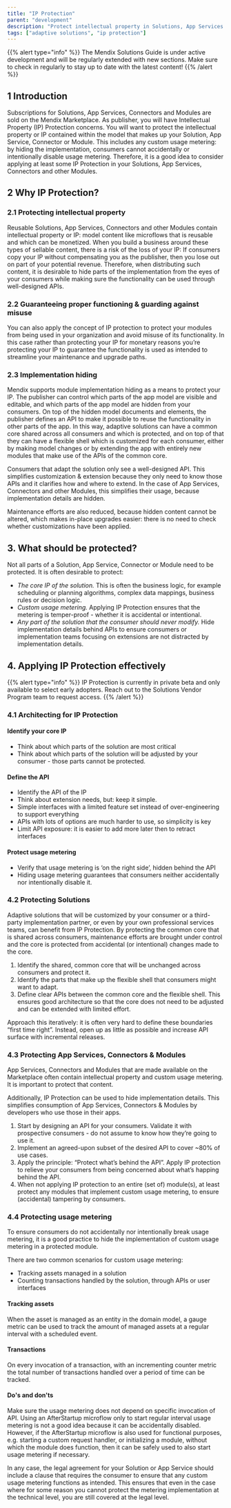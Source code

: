 ```yaml
---
title: "IP Protection"
parent: "development"
description: "Protect intellectual property in Solutions, App Services & Connectors"
tags: ["adaptive solutions", "ip protection"]
---
```


{{% alert type="info" %}}
The Mendix Solutions Guide is under active development and will be regularly extended with new sections. Make sure to check in regularly to stay up to date with the latest content!
{{% /alert %}}

## 1 Introduction

Subscriptions for Solutions, App Services, Connectors and Modules are sold on the Mendix Marketplace. As publisher, you will have Intellectual Property (IP) Protection concerns. You will want to protect the intellectual property or IP contained within the model that makes up your Solution, App Service, Connector or Module. This includes any custom usage metering: by hiding the implementation, consumers cannot accidentally or intentionally disable usage metering. Therefore, it is a good idea to consider applying at least some IP Protection in your Solutions, App Services, Connectors and other Modules.

## 2 Why IP Protection?

### 2.1 Protecting intellectual property

Reusable Solutions, App Services, Connectors and other Modules contain intellectual property or IP: model content like microflows that is reusable and which can be monetized. When you build a business around these types of sellable content, there is a risk of the loss of your IP: If consumers copy your IP without compensating you as the publisher, then you lose out on part of your potential revenue. Therefore, when distributing such content, it is desirable to hide parts of the implementation from the eyes of your consumers while making sure the functionality can be used through well-designed APIs.

### 2.2 Guaranteeing proper functioning & guarding against misuse

You can also apply the concept of IP protection to protect your modules from being used in your organization and avoid misuse of its functionality. In this case rather than protecting your IP for monetary reasons you’re protecting your IP to guarantee the functionality is used as intended to streamline your maintenance and upgrade paths. 

### 2.3 Implementation hiding

Mendix supports module implementation hiding as a means to protect your IP. The publisher can control which parts of the app model are visible and editable, and which parts of the app model are hidden from your consumers. On top of the hidden model documents and elements, the publisher defines an API to make it possible to reuse the functionality in other parts of the app. In this way, adaptive solutions can have a common core shared across all consumers and which is protected, and on top of that they can have a flexible shell which is customized for each consumer, either by making model changes or by extending the app with entirely new modules that make use of the APIs of the common core.

<!-- [Visual describing 80/20 rule with common core and flexible shell with model customizations & extensions] -->

Consumers that adapt the solution only see a well-designed API. This simplifies customization & extension because they only need to know those APIs and it clarifies how and where to extend. In the case of App Services, Connectors and other Modules, this simplifies their usage, because implementation details are hidden.

Maintenance efforts are also reduced, because hidden content cannot be altered, which makes in-place upgrades easier: there is no need to check whether customizations have been applied.

## 3. What should be protected?

Not all parts of a Solution, App Service, Connector or Module need to be protected. It is often desirable to protect:


* *The core IP of the solution.* This is often the business logic, for example scheduling or planning algorithms, complex data mappings, business rules or decision logic.
* *Custom usage metering.* Applying IP Protection ensures that the metering is temper-proof - whether it is accidental or intentional.
* *Any part of the solution that the consumer should never modify.* Hide implementation details behind APIs to ensure consumers or implementation teams focusing on extensions are not distracted by implementation details.

## 4. Applying IP Protection effectively

{{% alert type="info" %}}
IP Protection is currently in private beta and only available to select early adopters. Reach out to the Solutions Vendor Program team to request access.
{{% /alert %}}

### 4.1 Architecting for IP Protection

#### Identify your core IP

- Think about which parts of the solution are most critical
- Think about which parts of the solution will be adjusted by your consumer - those parts cannot be protected.

#### Define the API

* Identify the API of the IP
* Think about extension needs, but: keep it simple.
* Simple interfaces with a limited feature set instead of over-engineering to support everything
* APIs with lots of options are much harder to use, so simplicity is key
* Limit API exposure: it is easier to add more later then to retract interfaces

#### Protect usage metering

* Verify that usage metering is ‘on the right side’, hidden behind the API
* Hiding usage metering guarantees that consumers neither accidentally nor intentionally disable it.

### 4.2 Protecting Solutions

Adaptive solutions that will be customized by your consumer or a third-party implementation partner, or even by your own professional services teams, can benefit from IP Protection. By protecting the common core that is shared across consumers, maintenance efforts are brought under control and the core is protected from accidental (or intentional) changes made to the core.

1. Identify the shared, common core that will be unchanged across consumers and protect it.
2. Identify the parts that make up the flexible shell that consumers might want to adapt.
3. Define clear APIs between the common core and the flexible shell. This ensures good architecture so that the core does not need to be adjusted and can be extended with limited effort.

Approach this iteratively: it is often very hard to define these boundaries “first time right”. Instead, open up as little as possible and increase API surface with incremental releases.

### 4.3 Protecting App Services, Connectors & Modules

App Services, Connectors and Modules that are made available on the Marketplace often contain intellectual property and custom usage metering. It is important to protect that content.

Additionally, IP Protection can be used to hide implementation details. This simplifies consumption of App Services, Connectors & Modules by developers who use those in their apps.

1. Start by designing an API for your consumers. Validate it with prospective consumers - do not assume to know how they’re going to use it.
2. Implement an agreed-upon subset of the desired API to cover ~80% of use cases.
3. Apply the principle: “Protect what’s behind the API”. Apply IP protection to relieve your consumers from being concerned about what’s happing behind the API.
4. When not applying IP protection to an entire (set of) module(s), at least protect any modules that implement custom usage metering, to ensure (accidental) tampering by consumers.

<!--

#### References

TODO: Add references to App Services & Connectors guides

-->

### 4.4 Protecting usage metering

To ensure consumers do not accidentally nor intentionally break usage metering, it is a good practice to hide the implementation of custom usage metering in a protected module.

There are two common scenarios for custom usage metering:

* Tracking assets managed in a solution
* Counting transactions handled by the solution, through APIs or user interfaces

#### Tracking assets

When the asset is managed as an entity in the domain model, a gauge metric can be used to track the amount of managed assets at a regular interval with a scheduled event.

<!-- TODO: Check limitation: Scheduled events can be disabled by the operator of an app. -->

#### Transactions

On every invocation of a transaction, with an incrementing counter metric the total number of transactions handled over a period of time can be tracked.

#### Do's and don'ts

Make sure the usage metering does not depend on specific invocation of API. Using an AfterStartup microflow only to start regular interval usage metering is not a good idea because it can be accidentally disabled. However, if the AfterStartup microflow is also used for functional purposes, e.g. starting a custom request handler, or initializing a module, without which the module does function, then it can be safely used to also start usage metering if necessary.

In any case, the legal agreement for your Solution or App Service should include a clause that requires the consumer to ensure that any custom usage metering functions as intended. This ensures that even in the case where for some reason you cannot protect the metering implementation at the technical level, you are still covered at the legal level.

<!-- TODO: Examples -->
